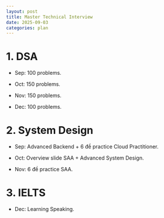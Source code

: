 ```yaml
---
layout: post
title: Master Technical Interview
date: 2025-09-03
categories: plan
---
```


# 1. DSA

- Sep: 100 problems.

- Oct: 150 problems.

- Nov: 150 problems.

- Dec: 100 problems.

# 2. System Design

- Sep: Advanced Backend + 6 đề practice Cloud Practitioner.

- Oct: Overview slide SAA + Advanced System Design.

- Nov: 6 đề practice SAA.

# 3. IELTS

- Dec: Learning Speaking.
